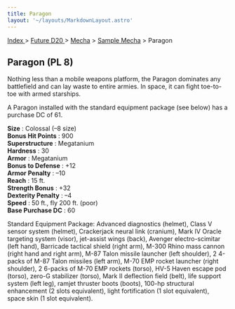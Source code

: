 ```yaml
---
title: Paragon
layout: '~/layouts/MarkdownLayout.astro'
---
```


[ Index ](/) > [ Future D20 ](/future.d20.srd) > [Mecha](/future.d20.srd/mecha) > [Sample Mecha](/future.d20.srd/mecha/sample.mecha) > Paragon

## Paragon (PL 8)

Nothing less than a mobile weapons platform, the Paragon dominates any
battlefield and can lay waste to entire armies. In space, it can fight toe-to-
toe with armed starships.

A Paragon installed with the standard equipment package (see below) has a
purchase DC of 61.

**Size** : Colossal (–8 size)  
**Bonus Hit Points** : 900  
**Superstructure** : Megatanium  
**Hardness** : 30  
**Armor** : Megatanium  
**Bonus to Defense** : +12  
**Armor Penalty** : –10  
**Reach** : 15 ft.  
**Strength Bonus** : +32  
**Dexterity Penalty** : –4  
**Speed** : 50 ft., fly 200 ft. (poor)  
**Base Purchase DC** : 60

Standard Equipment Package: Advanced diagnostics (helmet), Class V sensor
system (helmet), Crackerjack neural link (cranium), Mark IV Oracle targeting
system (visor), jet-assist wings (back), Avenger electro-scimitar (left hand),
Barricade tactical shield (right arm), M-300 Rhino mass cannon (right hand and
right arm), M-87 Talon missile launcher (left shoulder), 2 4-packs of M-87
Talon missiles (left arm), M-70 EMP rocket launcher (right shoulder), 2
6-packs of M-70 EMP rockets (torso), HV-5 Haven escape pod (torso), zero-G
stabilizer (torso), Mark II deflection field (belt), life support system (left
leg), ramjet thruster boots (boots), 100-hp structural enhancement (2 slots
equivalent), light fortification (1 slot equivalent), space skin (1 slot
equivalent).

